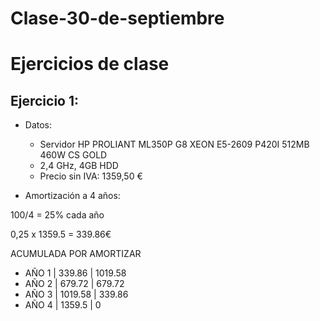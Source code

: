 Clase-30-de-septiembre
======================

Ejercicios de clase
===

Ejercicio 1:
---

* Datos: 

  * Servidor HP PROLIANT ML350P G8 XEON E5-2609 P420I 512MB 460W CS GOLD
  * 2,4 GHz, 4GB HDD
  * Precio sin IVA: 1359,50 €

* Amortización a 4 años:

100/4 = 25% cada año

0,25 x 1359.5 = 339.86€


ACUMULADA   POR AMORTIZAR

* AÑO 1 | 339.86    | 1019.58
* AÑO 2 | 679.72    | 679.72
* AÑO 3 | 1019.58   | 339.86
* AÑO 4 | 1359.5    | 0
